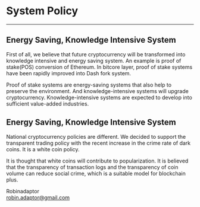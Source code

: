 # System Policy   

***


## Energy Saving, Knowledge Intensive System   

First of all, we believe that future cryptocurrency will be transformed into knowledge intensive and energy saving system. An example is proof of stake(POS) conversion of Ethereum. In bitcore layer, proof of stake systems have been rapidly improved into Dash fork system.   

Proof of stake systems are energy-saving systems that also help to preserve the environment. And knowledge-intensive systems will upgrade cryptocurrency. Knowledge-intensive systems are expected to develop into sufficient value-added industries.   



## Energy Saving, Knowledge Intensive System   

National cryptocurrency policies are different. We decided to support the transparent trading policy with the recent increase in the crime rate of dark coins. It is a white coin policy.   

It is thought that white coins will contribute to popularization. It is believed that the transparency of transaction logs and the transparency of coin volume can reduce social crime, which is a suitable model for blockchain plus.   



Robinadaptor   
robin.adaptor@gmail.com    